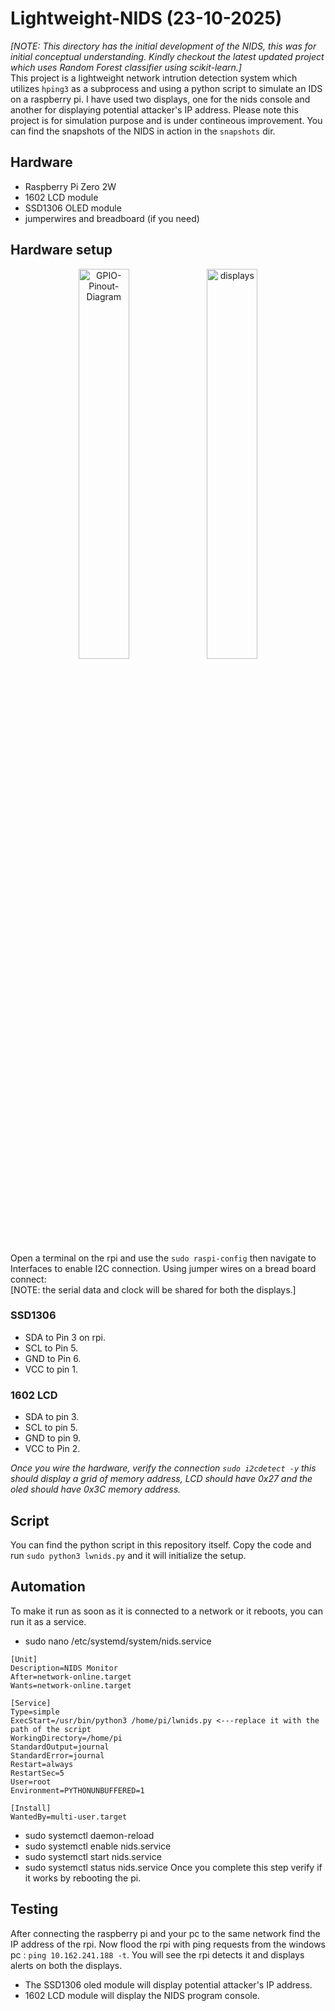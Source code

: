 # Lightweight-NIDS (23-10-2025) 
*[NOTE: This directory has the initial development of the NIDS, this was for initial conceptual understanding. Kindly checkout the latest updated project which uses Random Forest classifier using scikit-learn.]* <br>
This project is a lightweight network intrution detection system which utilizes `hping3` as a subprocess and using a python script to simulate an IDS on a raspberry pi. I have used two displays, one for the nids console and another for displaying potential attacker's IP address. Please note this project is for simulation purpose and is under contineous improvement. 
You can find the snapshots of the NIDS in action in the `snapshots` dir.

## Hardware
- Raspberry Pi Zero 2W
- 1602 LCD module
- SSD1306 OLED module
- jumperwires and breadboard (if you need)

## Hardware setup
<p align="center">
  <img src="https://github.com/user-attachments/assets/e3c6f7a7-27d1-463e-ac2a-4967c7eea3d7" alt="GPIO-Pinout-Diagram" width="40%" />
  <img src="https://github.com/user-attachments/assets/05ccac08-1b31-4d38-a6ef-6b8f96fd70c5" alt="displays" width="40%" />
</p>

Open a terminal on the rpi and use the `sudo raspi-config` then navigate to Interfaces to enable I2C connection. 
Using jumper wires on a bread board connect:<br>
[NOTE: the serial data and clock will be shared for both the displays.]
### SSD1306
- SDA to Pin 3 on rpi.
- SCL to Pin 5.
- GND to Pin 6.
- VCC to pin 1.
### 1602 LCD
- SDA to pin 3.
- SCL to pin 5.
- GND to pin 9.
- VCC to Pin 2.

*Once you wire the hardware, verify the connection `sudo i2cdetect -y` this should display a grid of memory address, LCD should have 0x27 and the oled should have 0x3C memory address.*

## Script
You can find the python script in this repository itself. Copy the code and run `sudo python3 lwnids.py` and it will initialize the setup.

## Automation
To make it run as soon as it is connected to a network or it reboots, you can run it as a service.
- sudo nano /etc/systemd/system/nids.service
```
[Unit]
Description=NIDS Monitor
After=network-online.target
Wants=network-online.target

[Service]
Type=simple
ExecStart=/usr/bin/python3 /home/pi/lwnids.py <---replace it with the path of the script
WorkingDirectory=/home/pi
StandardOutput=journal
StandardError=journal
Restart=always
RestartSec=5
User=root
Environment=PYTHONUNBUFFERED=1

[Install]
WantedBy=multi-user.target
```
- sudo systemctl daemon-reload
- sudo systemctl enable nids.service
- sudo systemctl start nids.service
- sudo systemctl status nids.service
Once you complete this step verify if it works by rebooting the pi.

## Testing
After connecting the raspberry pi and your pc to the same network find the IP address of the rpi. Now flood the rpi with ping requests from the windows pc : `ping 10.162.241.188 -t`.
You will see the rpi detects it and displays alerts on both the displays.
- The SSD1306 oled module will display potential attacker's IP address.
- 1602 LCD module will display the NIDS program console.
